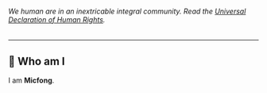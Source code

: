 ###### We human are in an inextricable integral community. Read the [Universal Declaration of Human Rights](https://www.un.org/en/about-us/universal-declaration-of-human-rights).
---

## 🧐 Who am I

I am **Micfong**.
